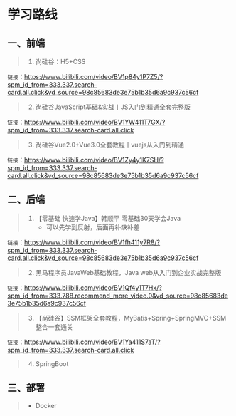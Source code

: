 # 学习路线

## 一、前端

> 1. 尚硅谷：H5+CSS

`链接`：https://www.bilibili.com/video/BV1p84y1P7Z5/?spm_id_from=333.337.search-card.all.click&vd_source=98c85683de3e75b1b35d6a9c937c56cf

> 2. 尚硅谷JavaScript基础&实战丨JS入门到精通全套完整版

`链接`：https://www.bilibili.com/video/BV1YW411T7GX/?spm_id_from=333.337.search-card.all.click

> 3. 尚硅谷Vue2.0+Vue3.0全套教程丨vuejs从入门到精通

`链接`：https://www.bilibili.com/video/BV1Zy4y1K7SH/?spm_id_from=333.337.search-card.all.click&vd_source=98c85683de3e75b1b35d6a9c937c56cf

## 二、后端

> 1. 【零基础 快速学Java】韩顺平 零基础30天学会Java
>    - 可以先学到反射，后面再补缺补差

`链接`：https://www.bilibili.com/video/BV1fh411y7R8/?spm_id_from=333.337.search-card.all.click&vd_source=98c85683de3e75b1b35d6a9c937c56cf

> 2. 黑马程序员JavaWeb基础教程，Java web从入门到企业实战完整版

`链接`：https://www.bilibili.com/video/BV1Qf4y1T7Hx/?spm_id_from=333.788.recommend_more_video.0&vd_source=98c85683de3e75b1b35d6a9c937c56cf

> 3. 【尚硅谷】SSM框架全套教程，MyBatis+Spring+SpringMVC+SSM整合一套通关

`链接`：https://www.bilibili.com/video/BV1Ya411S7aT/?spm_id_from=333.337.search-card.all.click

> 4. SpringBoot

## 三、部署

> - Docker